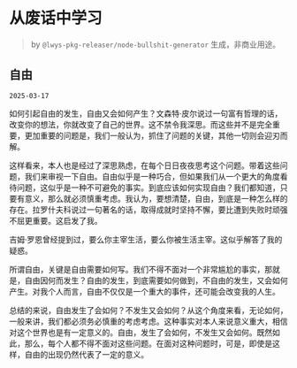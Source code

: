 # 从废话中学习

> by `@lwys-pkg-releaser/node-bullshit-generator` 生成，非商业用途。

## 自由

`2025-03-17`

如何引起自由的发生，自由又会如何产生？文森特·皮尔说过一句富有哲理的话，改变你的想法，你就改变了自己的世界。这不禁令我深思。而这些并不是完全重要，更加重要的问题是，我们一般认为，抓住了问题的关键，其他一切则会迎刃而解。

这样看来，本人也是经过了深思熟虑，在每个日日夜夜思考这个问题。带着这些问题，我们来审视一下自由。自由似乎是一种巧合，但如果我们从一个更大的角度看待问题，这似乎是一种不可避免的事实。到底应该如何实现自由？我们都知道，只要有意义，那么就必须慎重考虑。我认为，要想清楚，自由，到底是一种怎么样的存在。拉罗什夫科说过一句著名的话，取得成就时坚持不懈，要比遭到失败时顽强不屈更重要。这启发了我。

吉姆·罗恩曾经提到过，要么你主宰生活，要么你被生活主宰。这似乎解答了我的疑惑。

所谓自由，关键是自由需要如何写。我们不得不面对一个非常尴尬的事实，那就是，自由因何而发生？自由的发生，到底需要如何做到，不自由的发生，又会如何产生。对我个人而言，自由不仅仅是一个重大的事件，还可能会改变我的人生。

总结的来说，自由发生了会如何？不发生又会如何？从这个角度来看，无论如何，一般来讲，我们都必须务必慎重的考虑考虑。这种事实对本人来说意义重大，相信对这个世界也是有一定意义的。自由，发生了会如何，不发生又会如何。既然如此，那么，每个人都不得不面对这些问题。在面对这种问题时，可是，即使是这样，自由的出现仍然代表了一定的意义。